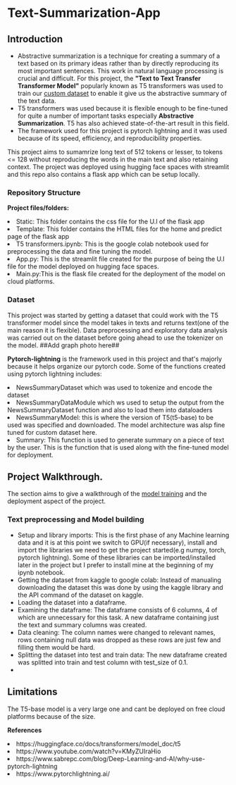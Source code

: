 # Text-Summarization-App

## Introduction

- Abstractive summarization is a technique for creating a summary of a text based on its primary ideas rather than by directly reproducing its most important sentences. This work in natural language processing is crucial and difficult. For this project, the **"Text to Text Transfer Transformer Model"** popularly known as T5 transformers was used to train our [custom dataset](https://www.kaggle.com/datasets/sunnysai12345/news-summary) to enable it give us the abstractive summary of the text data. 
- T5 transformers was used because it is flexible enough to be fine-tuned for quite a number of important tasks especially **Abstractive Summarization**. T5 has also achieved state-of-the-art result in this field.
- The framework used for this project is pytorch lightning and it was used because of its speed, efficiency, and reproducibility properties.

This project aims to sumamrize long text of 512 tokens or lesser, to tokens <= 128 without reproducing the words in the main text and also retaining context. The project was deployed using hugging face spaces with streamlit and this repo also contains a flask app which can be setup locally.

### Repository Structure 
**Project files/folders:**
  <li>Static: This folder contains the css file for the U.I of the flask app</li>
  <li>Template: This folder contains the HTML files for the home and predict page of the flask app</li>
  <li>T5 transformers.ipynb: This is the google colab notebook used for preprocessing the data and fine tuning the model.</li>
  <li>App.py: This is the streamlit file created for the purpose of being the U.I file for the model deployed on hugging face spaces.</li>
  <li>Main.py:This is the flask file created for the deployment of the model on cloud platforms.</li>

### Dataset
This project was started by getting a dataset that could work with the T5 transformer model since the model takes in texts and returns text(one of the main reason it is flexible). Data preprocessing and exploratory data analysis was carried out on the dataset before going ahead to use the tokenizer on the model.
##Add graph photo here##


**Pytorch-lightning** is the framework used in this project and that's majorly because it helps organize our pytorch code.
Some of the functions created using pytorch lightning includes:
<li>NewsSummaryDataset which was used to tokenize and encode the dataset</li>
<li>NewsSummaryDataModule which ws used to setup the output from the NewsSummaryDataset function and also to load them into dataloaders</li>
<li>NewsSummaryModel: this is where the version of T5(t5-base) to be used was specified and downloaded. The model architecture was alsp fine tuned for custom dataset here.</li>
<li>Summary: This function is used to generate summary on a piece of text by the user. This is the function that is used along with the fine-tuned model for deployment.</li>
  
 ## Project Walkthrough.
 The section aims to give a walkthrough of the [model training](https://github.com/hemhemoh/Text-Summarization-App/blob/main/T5_transformers.ipynb) and the deployment aspect of the project.
 ### Text preprocessing and Model building
 
 - Setup and library imports: This is the first phase of any Machine learning data and it is at this point we switch to GPU(if necessary), install and import the libraries we need to get the project started(e.g numpy, torch, pytorch lightning). Some of these libraries can be imported/installed later in the project but I prefer to install mine at the beginning of my ipynb notebook.
 - Getting the dataset from kaggle to google colab: Instead of manualing downloading the dataset this was done by using the kaggle library and the API command of the dataset on kaggle.
 - Loading the dataset into a dataframe.
 - Examining the dataframe: The dataframe consists of 6 columns, 4 of which are unnecessary for this task. A new dataframe containing just the text and summary columns was created. 
 - Data cleaning: The column names were changed to relevant names, rows containing null data was dropped as these rows are just few and filling them would be hard.
 - Splitting the dataset into test and train data: The new dataframe created was splitted into train and test column with test_size of 0.1.
 - 

  
## Limitations
<p> The T5-base model is a very large one and cant be deployed on free cloud platforms because of the size.</p>

**References**
<li>https://huggingface.co/docs/transformers/model_doc/t5</li>
<li>https://www.youtube.com/watch?v=KMyZUIraHio</li>
<li>https://www.sabrepc.com/blog/Deep-Learning-and-AI/why-use-pytorch-lightning</li>
<li>https://www.pytorchlightning.ai/</li>
